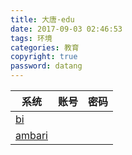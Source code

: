 ```yaml
---
title: 大唐·edu
date: 2017-09-03 02:46:53
tags: 环境
categories: 教育
copyright: true
password: datang
---
```


系统|账号|密码
---|---|---
[bi](http://115.182.107.206/bi/#/app/passengerOverview) | | |
[ambari](http://115.182.107.206:8080/#/login)  |  |  |
